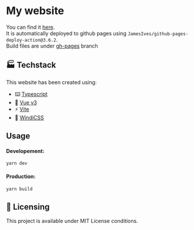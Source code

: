 # My website

You can find it [here](https://im-beast.github.io). <br />
It is automatically deployed to github pages using `JamesIves/github-pages-deploy-action@3.6.2`. <br />
Build files are under [gh-pages](https://github.com/Im-Beast/Im-Beast.github.io/tree/gh-pages) branch

## 🏭 Techstack

This website has been created using:

- ⌨️ [Typescript](https://github.com/microsoft/TypeScript)
- 🖖 [Vue v3](https://github.com/vuejs/vue-next)
- ⚡ [Vite](https://github.com/vitejs/vite)
- 💨 [WindiCSS](https://github.com/windicss/windicss)

## Usage

#### Developement:

`yarn dev`

#### Production:

`yarn build`

## 📝 Licensing

This project is available under MIT License conditions.
